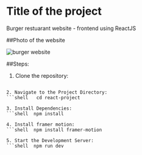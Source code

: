 # Title of the project
Burger restuarant website - frontend using ReactJS

##Photo of the website

![burger website](https://github.com/LakshmiFarkas/react-project/assets/133769026/f0ec1407-bc4d-4762-a400-a52d59654dcd)

##Steps:
1. Clone the repository:
   
  ```shell git clone https://github.com/LakshmiFarkas/react-project
   
2. Navigate to the Project Directory:
```shell   cd react-project
   
3. Install Dependencies:
 ```shell  npm install
   
4. Install framer motion:
 ```shell  npm install framer-motion
   
5. Start the Development Server:
 ```shell  npm run dev

